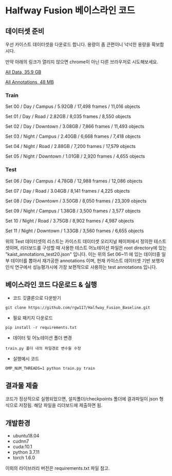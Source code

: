 # Halfway Fusion 베이스라인 코드
## 데이터셋 준비
우선 카이스트 데이터셋을 다운로드 합니다. 용량이 좀 큰편이니 넉넉한 용량을 확보합시다.

만약 아래의 링크가 열리지 않으면 chrome이 아닌 다른 브라우저로 시도해보세요.

[All Data, 35.9 GB](http://multispectral.kaist.ac.kr/pedestrian/data-kaist/videos.tar)

[All Annotations, 48 MB](http://multispectral.kaist.ac.kr/pedestrian/data-kaist/annotations.tar)

### Train

Set 00 / Day / Campus / 5.92GB / 17,498 frames / 11,016 objects

Set 01 / Day / Road / 2.82GB / 8,035 frames / 8,550 objects

Set 02 / Day / Downtown / 3.08GB / 7,866 frames / 11,493 objects

Set 03 / Night / Campus / 2.40GB / 6,668 frames / 7,418 objects

Set 04 / Night / Road / 2.88GB / 7,200 frames / 17,579 objects

Set 05 / Night / Downtown / 1.01GB / 2,920 frames / 4,655 objects


### Test

Set 06 / Day / Campus / 4.78GB / 12,988 frames / 12,086 objects

Set 07 / Day / Road / 3.04GB / 8,141 frames / 4,225 objects

Set 08 / Day / Downtown / 3.50GB / 8,050 frames / 23,309 objects

Set 09 / Night / Campus / 1.38GB / 3,500 frames / 3,577 objects

Set 10 / Night / Road / 3.75GB / 8,902 frames / 4,987 objects

Set 11 / Night / Downtown / 1.33GB / 3,560 frames / 6,655 objects


위의 Test 데이터셋의 리스트는 카이스트 데이터셋 오리지널 페이퍼에서 정의한 테스트셋이며, 리더보드를 구성할 때 사용한 테스트 어노테이션 파일은 root directory에  있는 "kaist_annotations_test20.json" 입니다. 이는 위의 Set 06~11 에 있는 데이터중 일부 데이터를 뽑아서 재가공한 annotations 이며, 현재 카이스트 데이터셋 기반 보행자인식 연구에서 성능평가시에 가장 보편적으로 사용하는 test annotations 입니다.

## 베이스라인 코드 다운로드 & 실행
- 코드 깃클론으로 다운받기

`git clone https://github.com/rgw117/Halfway_Fusion_Baseline.git`

- 필요 패키지 다운로드

`pip install -r requirements.txt`

- 데이터 및 어노테이션 폴더 변경

`train.py 폴더 내의 파일경로 변수들 수정`

- 실행예시 코드

`OMP_NUM_THREADS=1 python train.py train`

## 결과물 제출

코드가 정상적으로 실행되었으면, 설치폴더/checkpoints 폴더에 결과파일이 json 형식으로 저장됨. 해당 파일을 리더보드에 제출하면 됨.

## 개발환경

- ubuntu18.04
- cudnn7
- cuda:10.1
- python 3.7.11
- torch 1.6.0

이외의 라이브러리 버전은 requirements.txt 파일 참고.
